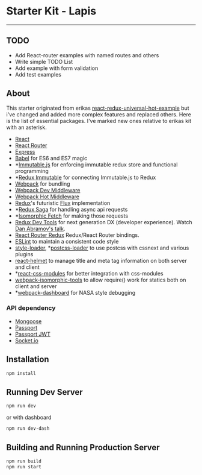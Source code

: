 # Starter Kit - Lapis
---
## TODO
* Add React-router examples with named routes and others
* Write simple TODO List
* Add example with form validation
* Add test examples

## About
This starter originated from erikas [react-redux-universal-hot-example](https://github.com/erikras/react-redux-universal-hot-example) but i've changed and added more complex features and replaced others.
Here is the list of essential packages.  I've marked new ones relative to erikas kit with an asterisk.
* [React](https://github.com/facebook/react)
* [React Router](https://github.com/rackt/react-router)
* [Express](http://expressjs.com)
* [Babel](http://babeljs.io) for ES6 and ES7 magic
* *[Immutable.js]() for enforcing immutable redux store and functional programming
* *[Redux Immutable]() for connecting Immutable.js to Redux
* [Webpack](http://webpack.github.io) for bundling
* [Webpack Dev Middleware](http://webpack.github.io/docs/webpack-dev-middleware.html)
* [Webpack Hot Middleware](https://github.com/glenjamin/webpack-hot-middleware)
* [Redux](https://github.com/rackt/redux)'s futuristic [Flux](https://facebook.github.io/react/blog/2014/05/06/flux.html) implementation
* *[Redux Saga](https://github.com/yelouafi/redux-saga) for handling async api requests
* *[Isomorphic Fetch](https://github.com/matthew-andrews/isomorphic-fetch) for making those requests
* [Redux Dev Tools](https://github.com/gaearon/redux-devtools) for next generation DX (developer experience). Watch [Dan Abramov's talk](https://www.youtube.com/watch?v=xsSnOQynTHs).
* [React Router Redux](https://github.com/reactjs/react-router-redux) Redux/React Router bindings.
* [ESLint](http://eslint.org) to maintain a consistent code style
* [style-loader](https://github.com/webpack/style-loader), *[postcss-loader](https://github.com/postcss/postcss-loader) to use postcss with cssnext and various plugins
* [react-helmet](https://github.com/nfl/react-helmet) to manage title and meta tag information on both server and client
* *[react-css-modules]() for better integration with css-modules
* [webpack-isomorphic-tools](https://github.com/halt-hammerzeit/webpack-isomorphic-tools) to allow require() work for statics both on client and server
* *[webpack-dashboard]() for NASA style debugging

### API dependency
* [Mongoose]()
* [Passport]()
* [Passport JWT]()
* [Socket.io]()


## Installation

```bash
npm install
```

## Running Dev Server

```bash
npm run dev
```
or with dashboard
```bash
npm run dev-dash
```

## Building and Running Production Server

```bash
npm run build
npm run start
```
